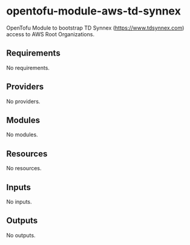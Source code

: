 

<!-- BEGIN_TF_DOCS -->
# opentofu-module-aws-td-synnex

OpenTofu Module to bootstrap TD Synnex (https://www.tdsynnex.com) access to AWS Root Organizations.

## Requirements

No requirements.

## Providers

No providers.

## Modules

No modules.

## Resources

No resources.

## Inputs

No inputs.

## Outputs

No outputs.
<!-- END_TF_DOCS -->